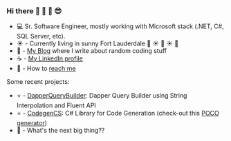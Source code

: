 ### Hi there :wave: :wave: :wave: :sunglasses:	

- :computer: Sr. Software Engineer, mostly working with Microsoft stack (.NET, C#, SQL Server, etc).
- :sunny: - Currently living in sunny Fort Lauderdale :palm_tree: :sunny: :palm_tree: :sunny: :palm_tree:
- :thought_balloon: - [My Blog](http://drizin.io/) where I write about random coding stuff
- :coffee: - [My LinkedIn profile](https://www.linkedin.com/in/ricardodrizin/)
- :email: - How to [reach me](https://drizin.io/pages/Contact/)

Some recent projects:
- :star: - [DapperQueryBuilder](https://github.com/Drizin/DapperQueryBuilder): Dapper Query Builder using String Interpolation and Fluent API
- :star: - [CodegenCS](https://github.com/Drizin/CodegenCS): C# Library for Code Generation (check-out this [POCO generator](https://github.com/Drizin/CodegenCS/tree/master/src/CodegenCS.POCO))
- :eyes: - What's the next big thing??



<!--
**Drizin/Drizin** is a ✨ _special_ ✨ repository because its `README.md` (this file) appears on your GitHub profile.

Here are some ideas to get you started:

- 🔭 I’m currently working on ...
- 🌱 I’m currently learning ...
- 👯 I’m looking to collaborate on ...
- 🤔 I’m looking for help with ...
- 💬 Ask me about ...
- 📫 How to reach me: ...
- 😄 Pronouns: ...
- ⚡ Fun fact: ...
-->
